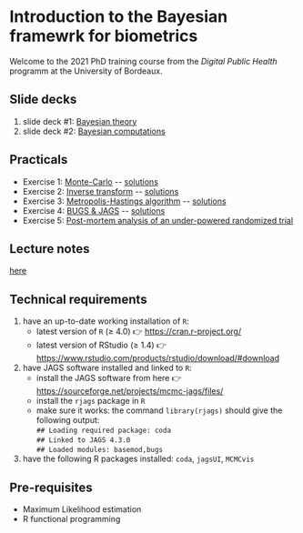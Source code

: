
# Introduction to the Bayesian framewrk for biometrics

<!-- badges: start -->
<!-- badges: end -->

Welcome to the 2021 PhD training course from the *Digital Public Health* programm at the University of Bordeaux.

## Slide decks

 1. slide deck #1: [Bayesian theory](slidesIntroBayesBiom_theory.pdf)
 2. slide deck #2: [Bayesian computations](slidesIntroBayesBiom_mcmc.pdf)

## Practicals
 - Exercise 1: [Monte-Carlo](piMCestimate.Rmd) -- [solutions](piMCestimate_sol.Rmd)
 - Exercise 2: [Inverse transform](inverseTransfo.Rmd) -- [solutions](inverseTransfo_sol.Rmd)
 - Exercise 3: [Metropolis-Hastings algorithm](MH.Rmd) -- [solutions](MH_sol.Rmd)
 - Exercise 4: [BUGS & JAGS](JAGSstart.Rmd) -- [solutions](JAGSstart_sol.Rmd)
 - Exercise 5: [Post-mortem analysis of an under-powered randomized trial](RRestim.Rmd)
 
## Lecture notes

[here](IntroBayesBiom_lectureNotes.pdf)
 
## Technical requirements

 1. have an up-to-date working installation of `R`:
    - latest version of `R` (≥ 4.0) 👉 https://cran.r-project.org/
    - latest version of RStudio (≥ 1.4) 👉 https://www.rstudio.com/products/rstudio/download/#download
 2. have JAGS software installed and linked to `R`:
    - install the JAGS software from here 👉 https://sourceforge.net/projects/mcmc-jags/files/
    - install the `rjags` package in `R`
    - make sure it works: the command `library(rjags)` should give the following output:  
		`## Loading required package: coda`  
		`## Linked to JAGS 4.3.0`  
		`## Loaded modules: basemod,bugs`  
 3. have the following R packages installed: `coda`, `jagsUI`, `MCMCvis`

## Pre-requisites

 - Maximum Likelihood estimation
 - R functional programming

 
 
